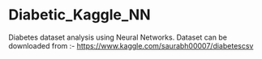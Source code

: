 # Diabetic_Kaggle_NN
Diabetes dataset analysis using Neural Networks.
Dataset can be downloaded from :- 
https://www.kaggle.com/saurabh00007/diabetescsv
